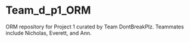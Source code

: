 # Team_d_p1_ORM
ORM repository for Project 1 curated by Team DontBreakPlz.  Teammates include Nicholas, Everett, and Ann.
